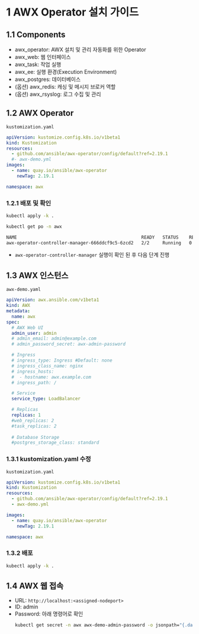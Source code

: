 # 1 AWX Operator 설치 가이드

## 1.1 Components

- awx_operator: AWX 설치 및 관리 자동화를 위한 Operator
- awx_web: 웹 인터페이스
- awx_task: 작업 실행
- awx_ee: 실행 환경(Execution Environment)
- awx_postgres: 데이터베이스
- (옵션) awx_redis: 캐싱 및 메시지 브로커 역할
- (옵션) awx_rsyslog: 로그 수집 및 관리

## 1.2 AWX Operator

`kustomization.yaml`

```yaml
apiVersion: kustomize.config.k8s.io/v1beta1
kind: Kustomization
resources:
  - github.com/ansible/awx-operator/config/default?ref=2.19.1
  #- awx-demo.yml
images:
  - name: quay.io/ansible/awx-operator
    newTag: 2.19.1

namespace: awx
```

### 1.2.1 배포 및 확인

```bash
kubectl apply -k .
```

```bash
kubectl get po -n awx

NAME                                               READY   STATUS    RESTARTS   AGE
awx-operator-controller-manager-666ddcf9c5-6zcd2   2/2     Running   0          4m9s
```

- `awx-operator-controller-manager` 실행이 확인 된 후 다음 단계 진행

## 1.3 AWX 인스턴스

`awx-demo.yaml`

```yaml
apiVersion: awx.ansible.com/v1beta1
kind: AWX
metadata:
  name: awx
spec:
  # AWX Web UI
  admin_user: admin
  # admin_email: admin@example.com
  # admin_password_secret: awx-admin-password

  # Ingress
  # ingress_type: Ingress #Default: none
  # ingress_class_name: nginx
  # ingress_hosts:
  #  - hostname: awx.example.com
  # ingress_path: /

  # Service
  service_type: LoadBalancer

  # Replicas
  replicas: 1
  #web_replicas: 2
  #task_replicas: 2
  
  # Database Storage
  #postgres_storage_class: standard
```

### 1.3.1 kustomization.yaml 수정

`kustomization.yaml`

```yaml
apiVersion: kustomize.config.k8s.io/v1beta1
kind: Kustomization
resources:
  - github.com/ansible/awx-operator/config/default?ref=2.19.1
  - awx-demo.yml

images:
  - name: quay.io/ansible/awx-operator
    newTag: 2.19.1

namespace: awx
```

### 1.3.2 배포
```bash
kubectl apply -k .
```

## 1.4 AWX 웹 접속

- URL: `http://localhost:<assigned-nodeport>`
- ID: admin
- Password: 아래 명령어로 확인
	```bash
	kubectl get secret -n awx awx-demo-admin-password -o jsonpath="{.data.password}" | base64 --decode ; echo
	```